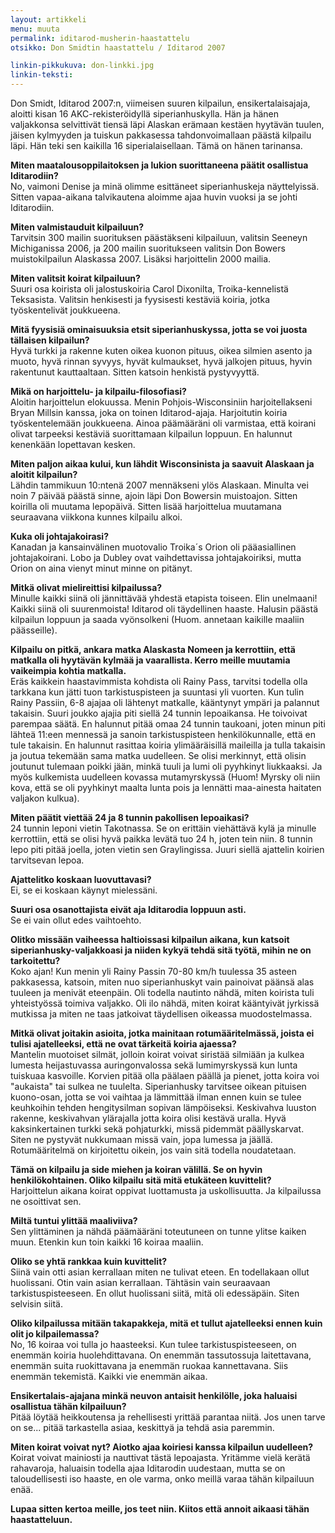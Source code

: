 ```yaml
---
layout: artikkeli
menu: muuta
permalink: iditarod-musherin-haastattelu
otsikko: Don Smidtin haastattelu / Iditarod 2007

linkin-pikkukuva: don-linkki.jpg
linkin-teksti:
---
```

Don Smidt, Iditarod 2007:n, viimeisen suuren kilpailun, ensikertalaisajaja, 
aloitti kisan 16 AKC-rekisteröidyllä siperianhuskylla. Hän ja hänen valjakkonsa 
selvittivät tiensä läpi Alaskan erämaan kestäen hyytävän tuulen, jäisen 
kylmyyden ja tuiskun pakkasessa tahdonvoimallaan päästä kilpailu läpi. Hän teki 
sen kaikilla 16 siperialaisellaan. Tämä on hänen tarinansa.

**Miten maatalousoppilaitoksen ja lukion suorittaneena päätit osallistua 
Iditarodiin?**<br>
No, vaimoni Denise ja minä olimme esittäneet siperianhuskeja näyttelyissä. Sitten 
vapaa-aikana talvikautena aloimme ajaa huvin vuoksi ja se johti Iditarodiin.<br>

**Miten valmistauduit kilpailuun?**<br>
Tarvitsin 300 mailin suorituksen päästäkseni kilpailuun, valitsin Seeneyn 
Michiganissa 2006, ja 200 mailin suoritukseen valitsin Don Bowers muistokilpailun 
Alaskassa 2007. Lisäksi harjoittelin 2000 mailia.<br>

**Miten valitsit koirat kilpailuun?**<br>
Suuri osa koirista oli jalostuskoiria Carol Dixonilta, Troika-kennelistä 
Teksasista. Valitsin henkisesti ja fyysisesti kestäviä koiria, jotka 
työskentelivät joukkueena.<br>

**Mitä fyysisiä ominaisuuksia etsit siperianhuskyssa, jotta se voi juosta 
tällaisen kilpailun?**<br>
Hyvä turkki ja rakenne kuten oikea kuonon pituus, oikea silmien asento ja muoto, 
hyvä rinnan syvyys, hyvät kulmaukset, hyvä jalkojen pituus, hyvin rakentunut 
kauttaaltaan. Sitten katsoin henkistä pystyvyyttä.<br>

**Mikä on harjoittelu- ja kilpailu-filosofiasi?**<br>
Aloitin harjoittelun elokuussa. Menin Pohjois-Wisconsiniin harjoitellakseni 
Bryan Millsin kanssa, joka on toinen Iditarod-ajaja. Harjoitutin koiria 
työskentelemään joukkueena. Ainoa päämääräni oli varmistaa, että koirani olivat 
tarpeeksi kestäviä suorittamaan kilpailun loppuun. En halunnut kenenkään 
lopettavan kesken.<br>

**Miten paljon aikaa kului, kun lähdit Wisconsinista ja saavuit Alaskaan ja 
aloitit kilpailun?**<br>
Lähdin tammikuun 10:ntenä 2007 mennäkseni ylös Alaskaan. Minulta vei noin 7 
päivää päästä sinne, ajoin läpi Don Bowersin muistoajon. Sitten koirilla oli 
muutama lepopäivä. Sitten lisää harjoittelua muutamana seuraavana viikkona 
kunnes kilpailu alkoi.<br>

**Kuka oli johtajakoirasi?**<br>
Kanadan ja kansainvälinen muotovalio Troika´s Orion oli pääasiallinen 
johtajakoirani. Lobo ja Dubley ovat vaihdettavissa johtajakoiriksi, mutta Orion 
on aina vienyt minut minne on pitänyt.<br>

**Mitkä olivat mielireittisi kilpailussa?**<br>
Minulle kaikki siinä oli jännittävää yhdestä etapista toiseen. Elin unelmaani! 
Kaikki siinä oli suurenmoista! Iditarod oli täydellinen haaste. Halusin päästä 
kilpailun loppuun ja saada vyönsolkeni (Huom. annetaan kaikille maaliin 
päässeille).<br>

**Kilpailu on pitkä, ankara matka Alaskasta Nomeen ja kerrottiin, että matkalla 
oli hyytävän kylmää ja vaarallista. Kerro meille muutamia vaikeimpia kohtia 
matkalla.**<br>
Eräs kaikkein haastavimmista kohdista oli Rainy Pass, tarvitsi todella olla 
tarkkana kun jätti tuon tarkistuspisteen ja suuntasi yli vuorten. Kun tulin 
Rainy Passiin, 6-8 ajajaa oli lähtenyt matkalle, kääntynyt ympäri ja palannut 
takaisin. Suuri joukko ajajia piti siellä 24 tunnin lepoaikansa. He toivoivat 
parempaa säätä. En halunnut pitää omaa 24 tunnin taukoani, joten minun piti 
lähteä 11:een mennessä ja sanoin tarkistuspisteen henkilökunnalle, että en tule 
takaisin. En halunnut rasittaa koiria ylimääräisillä maileilla ja tulla takaisin 
ja joutua tekemään sama matka uudelleen. Se olisi merkinnyt, että olisin 
joutunut tulemaan poikki jään, minkä tuuli ja lumi oli pyyhkinyt liukkaaksi. Ja 
myös kulkemista uudelleen kovassa mutamyrskyssä (Huom! Myrsky oli niin kova, 
että se oli pyyhkinyt maalta lunta pois ja lennätti maa-ainesta haitaten 
valjakon kulkua).<br>

**Miten päätit viettää 24 ja 8 tunnin pakollisen lepoaikasi?**<br>
24 tunnin leponi vietin Takotnassa. Se on erittäin viehättävä kylä ja minulle 
kerrottiin, että se olisi hyvä paikka levätä tuo 24 h, joten tein niin. 8 tunnin 
lepo piti pitää joella, joten vietin sen Graylingissa. Juuri siellä ajattelin 
koirien tarvitsevan lepoa.<br>

**Ajattelitko koskaan luovuttavasi?**<br>
Ei, se ei koskaan käynyt mielessäni.<br>

**Suuri osa osanottajista eivät aja Iditarodia loppuun asti.**<br>
Se ei vain ollut edes vaihtoehto.<br>

**Olitko missään vaiheessa haltioissasi kilpailun aikana, kun katsoit 
siperianhusky-valjakkoasi ja niiden kykyä tehdä sitä työtä, mihin ne on 
tarkoitettu?**<br>
Koko ajan! Kun menin yli Rainy Passin 70-80 km/h tuulessa 35 asteen pakkasessa, 
katsoin, miten nuo siperianhuskyt vain painoivat päänsä alas tuuleen ja menivät 
eteenpäin. Oli todella nautinto nähdä, miten koirista tuli yhteistyössä toimiva 
valjakko. Oli ilo nähdä, miten koirat kääntyivät jyrkissä mutkissa ja miten ne 
taas jatkoivat täydellisen oikeassa muodostelmassa.<br>

**Mitkä olivat joitakin asioita, jotka mainitaan rotumääritelmässä, joista ei 
tulisi ajatelleeksi, että ne ovat tärkeitä koiria ajaessa?**<br>
Mantelin muotoiset silmät, jolloin koirat voivat siristää silmiään ja kulkea 
lumesta heijastuvassa auringonvalossa sekä lumimyrskyssä kun lunta tuiskuaa 
kasvoille. Korvien pitää olla päälaen päällä ja pienet, jotta koira voi "aukaista" 
tai sulkea ne tuulelta. Siperianhusky tarvitsee oikean pituisen 
kuono-osan, jotta se voi vaihtaa ja lämmittää ilman ennen kuin se tulee 
keuhkoihin tehden hengitysilman sopivan lämpöiseksi. Keskivahva luuston rakenne, 
keskivahvan ylärajalla jotta koira olisi kestävä uralla. Hyvä kaksinkertainen 
turkki sekä pohjaturkki, missä pidemmät päällyskarvat. Siten ne pystyvät 
nukkumaan missä vain, jopa lumessa ja jäällä. Rotumääritelmä on kirjoitettu 
oikein, jos vain sitä todella noudatetaan.<br>

**Tämä on kilpailu ja side miehen ja koiran välillä. Se on hyvin henkilökohtainen. 
Oliko kilpailu sitä mitä etukäteen kuvittelit?**<br>
Harjoittelun aikana koirat oppivat luottamusta ja uskollisuutta. Ja kilpailussa 
ne osoittivat sen.<br>

**Miltä tuntui ylittää maaliviiva?**<br>
Sen ylittäminen ja nähdä päämääräni toteutuneen on tunne ylitse kaiken muun. 
Etenkin kun toin kaikki 16 koiraa maaliin.<br>

**Oliko se yhtä rankkaa kuin kuvittelit?**<br>
Siinä vain otti asian kerrallaan miten ne tulivat eteen. En todellakaan ollut 
huolissani. Otin vain asian kerrallaan. Tähtäsin vain seuraavaan 
tarkistuspisteeseen. En ollut huolissani siitä, mitä oli edessäpäin. Siten 
selvisin siitä.<br>

**Oliko kilpailussa mitään takapakkeja, mitä et tullut ajatelleeksi ennen kuin 
olit jo kilpailemassa?**<br>
No, 16 koiraa voi tulla jo haasteeksi. Kun tulee tarkistuspisteeseen, on enemmän 
koiria huolehdittavana. On enemmän tassutossuja laitettavana, enemmän suita 
ruokittavana ja enemmän ruokaa kannettavana. Siis enemmän tekemistä. Kaikki vie 
enemmän aikaa.<br>

**Ensikertalais-ajajana minkä neuvon antaisit henkilölle, joka haluaisi osallistua 
tähän kilpailuun?**<br>
Pitää löytää heikkoutensa ja rehellisesti yrittää parantaa niitä. Jos unen tarve 
on se... pitää tarkastella asiaa, keskittyä ja tehdä asia paremmin.<br>

**Miten koirat voivat nyt? Aiotko ajaa koiriesi kanssa kilpailun uudelleen?**<br>
Koirat voivat mainiosti ja nauttivat tästä lepoajasta. Yritämme vielä kerätä 
rahavaroja, haluaisin todella ajaa Iditarodin uudestaan, mutta se 
on taloudellisesti iso haaste, en ole varma, onko meillä varaa tähän kilpailuun enää.<br>

**Lupaa sitten kertoa meille, jos teet niin. Kiitos että annoit aikaasi tähän 
haastatteluun.**
